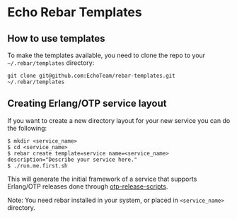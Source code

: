 # Echo Rebar Templates #

## How to use templates ##

To make the templates available, you need to clone the repo to your `~/.rebar/templates` directory:

    git clone git@github.com:EchoTeam/rebar-templates.git ~/.rebar/templates
    
## Creating Erlang/OTP service layout

If you want to create a new directory layout for your new service you can do the following:

    $ mkdir <service_name>
    $ cd <service_name>
    $ rebar create template=service name=<service_name> description="Describe your service here."
    $ ./run.me.first.sh

This will generate the initial framework of a service that supports Erlang/OTP releases done through [otp-release-scripts](https://github.com/EchoTeam/otp-release-scripts).

Note: You need rebar installed in your system, or placed in `<service_name>` directory.
